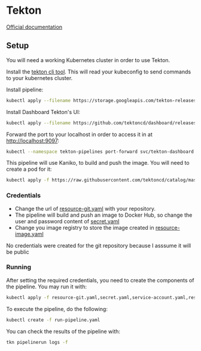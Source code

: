 # Tekton 

[Official documentation](https://tekton.dev/docs/)

## Setup 
You will need a working Kubernetes cluster in order to use Tekton.

Install the [tekton cli tool](https://tekton.dev/docs/cli/). This will read your kubeconfig to send commands to your kubernetes cluster.

Install pipeline:
```bash
kubectl apply --filename https://storage.googleapis.com/tekton-releases/pipeline/latest/release.yaml
```

Install Dashboard Tekton's UI:
```bash
kubectl apply --filename https://github.com/tektoncd/dashboard/releases/latest/download/tekton-dashboard-release.yaml
```

Forward the port to your localhost in order to access it in at [http://localhost:9097](http://localhost:9097):

```bash
kubectl --namespace tekton-pipelines port-forward svc/tekton-dashboard 9097:9097
```

This pipeline will use Kaniko, to build and push the image. You will need to create a pod for it:

```bash
kubectl apply -f https://raw.githubusercontent.com/tektoncd/catalog/master/kaniko/kaniko.yaml
```

### Credentials

- Change the url of [resource-git.yaml](./resource-git.yaml) with your repository.
- The pipeline will build and push an image to Docker Hub, so change the user and password content of [secret.yaml](./secret.yaml)
- Change you image registry to store the image created in [resource-image.yaml](./resource-image.yaml)

No credentials were created for the git repository because I asssume it will be public

### Running

After setting the required credentials, you need to create the components of the pipeline. You may run it with:

```bash
kubectl apply -f resource-git.yaml,secret.yaml,service-account.yaml,resource-image.yaml,task-test.yaml,pipeline.yaml
```


To execute the pipeline, do the following:
```bash
kubectl create -f run-pipeline.yaml
```


You can check the results of the pipeline with:
```bash
tkn pipelinerun logs -f
```





